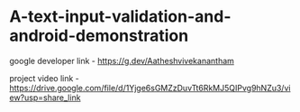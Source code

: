 # A-text-input-validation-and-android-demonstration


google developer link - https://g.dev/Aatheshvivekanantham


project video link  - https://drive.google.com/file/d/1Yjge6sGMZzDuvTt6RkMJ5QIPvg9hNZu3/view?usp=share_link
